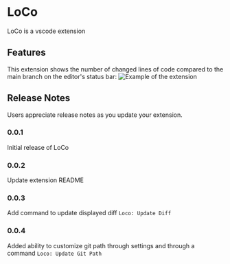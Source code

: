 # LoCo

LoCo is a vscode extension

## Features

This extension shows the number of changed lines of code compared to the main branch on the editor's status bar: ![Example of the extension](https://cdn.elbarae.me/loco-screenshot.png 'Example of the extension')

## Release Notes

Users appreciate release notes as you update your extension.

### 0.0.1

Initial release of LoCo

### 0.0.2

Update extension README

### 0.0.3

Add command to update displayed diff `Loco: Update Diff`

### 0.0.4

Added ability to customize git path through settings and through a command `Loco: Update Git Path`
